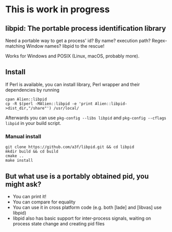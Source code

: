 # This is work in progress
## libpid: The portable process identification library

Need a portable way to get a process' id? By name? execution path? Regex-matching Window names? libpid to the rescue!

Works for Windows and POSIX (Linux, macOS, probably more).

## Install

If Perl is available, you can install library, Perl wrapper and their dependencies by running

    cpan Alien::libpid
    cp -R $(perl -MAlien::libpid -e 'print Alien::libpid->dist_dir,"/share"') /usr/local/

Afterwards you can use `pkg-config --libs libpid` and `pkg-config --cflags libpid` in your build script.

### Manual install

    git clone https://github.com/a3f/libpid.git && cd libpid
    mkdir build && cd build
    cmake ..
    make install


## But what use is a portably obtained pid, you might ask?
* You can print it!
* You can compare for equality
* You can use it in cross platform code (e.g. both [lade] and [libvas] use libpid)
* libpid also has basic support for inter-process signals, waiting on process state change and creating pid files

